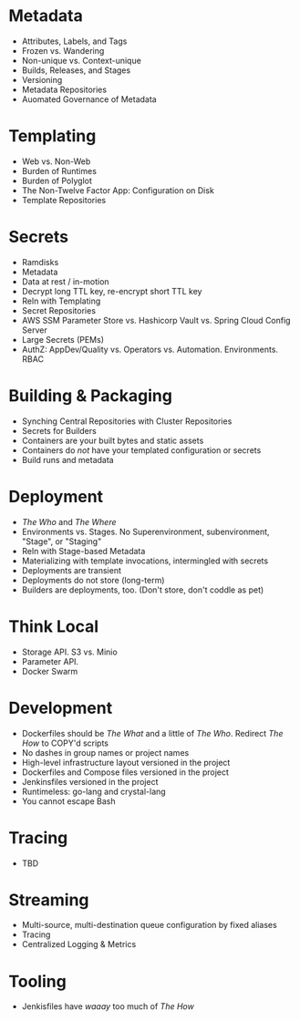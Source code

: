 # Metadata

* Attributes, Labels, and Tags
* Frozen vs. Wandering
* Non-unique vs. Context-unique
* Builds, Releases, and Stages
* Versioning
* Metadata Repositories
* Auomated Governance of Metadata


# Templating

* Web vs. Non-Web
* Burden of Runtimes
* Burden of Polyglot
* The Non-Twelve Factor App: Configuration on Disk
* Template Repositories


# Secrets

* Ramdisks
* Metadata
* Data at rest / in-motion
* Decrypt long TTL key, re-encrypt short TTL key
* Reln with Templating
* Secret Repositories
* AWS SSM Parameter Store vs. Hashicorp Vault vs. Spring Cloud Config Server
* Large Secrets (PEMs)
* AuthZ: AppDev/Quality vs. Operators vs. Automation. Environments. RBAC


# Building & Packaging

* Synching Central Repositories with Cluster Repositories
* Secrets for Builders
* Containers are your built bytes and static assets
* Containers do _not_ have your templated configuration or secrets
* Build runs and metadata


# Deployment

* _The Who_ and _The Where_
* Environments vs. Stages. No Superenvironment, subenvironment, "Stage", or "Staging"
* Reln with Stage-based Metadata
* Materializing with template invocations, intermingled with secrets
* Deployments are transient
* Deployments do not store (long-term)
* Builders are deployments, too. (Don't store, don't coddle as pet)


# Think Local

* Storage API. S3 vs. Minio
* Parameter API.
* Docker Swarm


# Development

* Dockerfiles should be _The What_ and a little of _The Who_. Redirect _The How_ to COPY'd scripts
* No dashes in group names or project names
* High-level infrastructure layout versioned in the project
* Dockerfiles and Compose files versioned in the project
* Jenkinsfiles versioned in the project
* Runtimeless: go-lang and crystal-lang
* You cannot escape Bash


# Tracing

* TBD


# Streaming

* Multi-source, multi-destination queue configuration by fixed aliases
* Tracing
* Centralized Logging & Metrics


# Tooling

* Jenkisfiles have _waaay_ too much of _The How_
